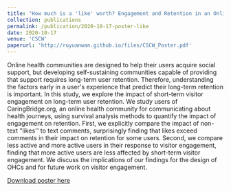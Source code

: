 ```yaml
---
title: "How much is a 'like' worth? Engagement and Retention in an Online Health Community"
collection: publications
permalink: /publication/2020-10-17-poster-like
date: 2020-10-17
venue: 'CSCW'
paperurl: 'http://ruyuanwan.github.io/files/CSCW_Poster.pdf'
---
```


Online health communities are designed to help their users acquire social support, but developing self-sustaining communities capable of providing that support requires long-term user retention. Therefore, understanding the factors early in a user's experience that predict their long-term retention is important. In this study, we explore the impact of short-term visitor engagement on long-term user retention. We study users of CaringBridge.org, an online health community for communicating about health journeys, using survival analysis methods to quantify the impact of engagement on retention. First, we explicitly compare the impact of non-text "likes'' to text comments, surprisingly finding that likes exceed comments in their impact on retention for some users. Second, we compare less active and more active users in their response to visitor engagement, finding that more active users are less affected by short-term visitor engagement. We discuss the implications of our findings for the design of OHCs and for future work on visitor engagement.


[Download poster here](http://ruyuanwan.github.io/files/CSCW_Poster.pdf)

